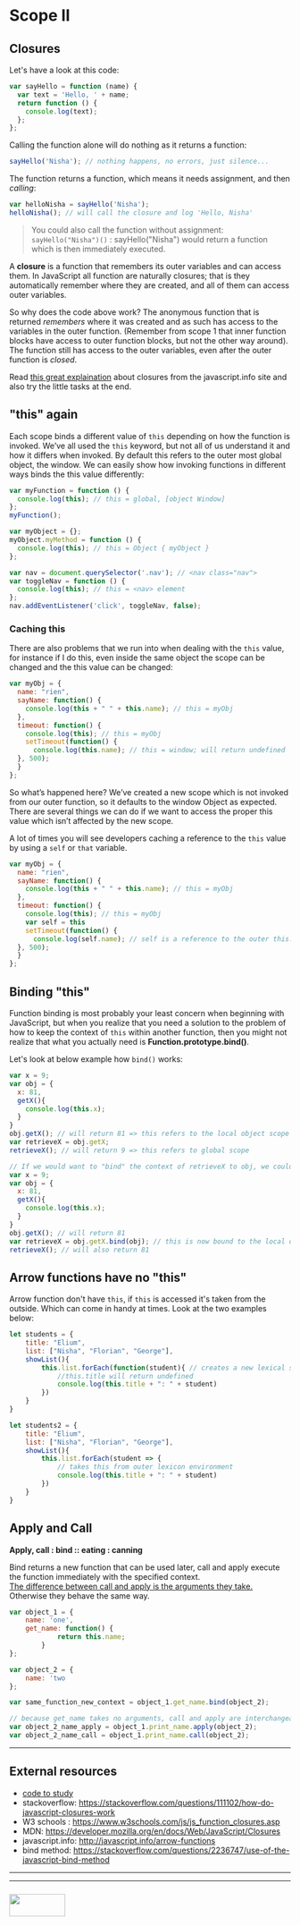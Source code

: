 Scope II
===

Closures
---

Let's have a look at this code:

```javascript
var sayHello = function (name) {
  var text = 'Hello, ' + name;
  return function () {
    console.log(text);
  };
};
```

Calling the function alone will do nothing as it returns a function:

```javascript
sayHello('Nisha'); // nothing happens, no errors, just silence...
```

The function returns a function, which means it needs assignment, and then _calling_:

```javascript
var helloNisha = sayHello('Nisha');
helloNisha(); // will call the closure and log 'Hello, Nisha'
```

> You could also call the function without assignment: `sayHello("Nisha")()` : sayHello("Nisha") would return a function which is then immediately executed.

A **closure** is a function that remembers its outer variables and can access them. In JavaScript all function are naturally closures; that is they automatically remember where they are created, and all of them can access outer variables.

So why does the code above work? The anonymous function that is returned _remembers_ where it was created and as such has access to the variables in the outer function. (Remember from scope 1 that inner function blocks have access to outer function blocks, but not the other way around). The function still has access to the outer variables, even after the outer function is _closed_.

Read [this great explaination](http://javascript.info/closure "closures") about closures from the javascript.info site and also try the little tasks at the end.

"this" again
---
Each scope binds a different value of `this` depending on how the function is invoked. We’ve all used the `this` keyword, but not all of us understand it and how it differs when invoked. By default this refers to the outer most global object, the window. We can easily show how invoking functions in different ways binds the this value differently:

```javascript
var myFunction = function () {
  console.log(this); // this = global, [object Window]
};
myFunction();

var myObject = {};
myObject.myMethod = function () {
  console.log(this); // this = Object { myObject }
};

var nav = document.querySelector('.nav'); // <nav class="nav">
var toggleNav = function () {
  console.log(this); // this = <nav> element
};
nav.addEventListener('click', toggleNav, false);
```

### Caching this
There are also problems that we run into when dealing with the `this` value, for instance if I do this, even inside the same object the scope can be changed and the this value can be changed:

```javascript
var myObj = {
  name: "rien",
  sayName: function() {
    console.log(this + " " + this.name); // this = myObj
  },
  timeout: function() {
    console.log(this); // this = myObj
    setTimeout(function() {
      console.log(this.name); // this = window; will return undefined
  }, 500);
  }
};
```
So what’s happened here? We’ve created a new scope which is not invoked from our outer function, so it defaults to the window Object as expected. There are several things we can do if we want to access the proper this value which isn’t affected by the new scope. 

A lot of times you will see developers caching a reference to the `this` value by using a `self` or `that` variable.

```javascript
var myObj = {
  name: "rien",
  sayName: function() {
    console.log(this + " " + this.name); // this = myObj
  },
  timeout: function() {
    console.log(this); // this = myObj
    var self = this
    setTimeout(function() {
      console.log(self.name); // self is a reference to the outer this.
  }, 500);
  }
};
```

Binding "this"
---
Function binding is most probably your least concern when beginning with JavaScript, but when you realize that you need a solution to the problem of how to keep the context of `this` within another function, then you might not realize that what you actually need is **Function.prototype.bind()**.

Let's look at below example how `bind()` works:

```javascript
var x = 9;
var obj = {
  x: 81,
  getX(){
    console.log(this.x);
  }
}
obj.getX(); // will return 81 => this refers to the local object scope
var retrieveX = obj.getX;
retrieveX(); // will return 9 => this refers to global scope

// If we would want to "bind" the context of retrieveX to obj, we could use bind
var x = 9;
var obj = {
  x: 81,
  getX(){
    console.log(this.x);
  }
}
obj.getX(); // will return 81
var retrieveX = obj.getX.bind(obj); // this is now bound to the local object scope
retrieveX(); // will also return 81

```

Arrow functions have no "this"
----

Arrow function don't have `this`, if `this` is accessed it's taken from the outside. Which can come in handy at times. Look at the two examples below:

```javascript
let students = {
    title: "Elium",
    list: ["Nisha", "Florian", "George"],
    showList(){
        this.list.forEach(function(student){ // creates a new lexical scope
            //this.title will return undefined
            console.log(this.title + ": " + student)
        })
    }
}

let students2 = {
    title: "Elium",
    list: ["Nisha", "Florian", "George"],
    showList(){
        this.list.forEach(student => {
            // takes this from outer lexicon environment
            console.log(this.title + ": " + student)
        })
    }
}
```

## Apply and Call

__Apply, call : bind :: eating : canning__

Bind returns a new function that can be used later, call and apply execute the function immediately with the specified context.  
[The difference between call and apply is the arguments they take.](https://hangar.runway7.net/javascript/difference-call-apply)  Otherwise they behave the same way.

``` js
var object_1 = {
    name: 'one',
    get_name: function() {
            return this.name;
        }
}; 

var object_2 = {
    name: 'two
};

var same_function_new_context = object_1.get_name.bind(object_2);

// because get_name takes no arguments, call and apply are interchangeable
var object_2_name_apply = object_1.print_name.apply(object_2);
var object_2_name_call = object_1.print_name.call(object_2);

```


___





External resources
---
+ [code to study](https://github.com/jankeLearning/content-code/tree/master/Week%2003/clousres)
+ stackoverflow: https://stackoverflow.com/questions/111102/how-do-javascript-closures-work
+ W3 schools : https://www.w3schools.com/js/js_function_closures.asp
+ MDN: https://developer.mozilla.org/en/docs/Web/JavaScript/Closures
+ javascript.info: http://javascript.info/arrow-functions
+ bind method: https://stackoverflow.com/questions/2236747/use-of-the-javascript-bind-method

___
___
### <a href="http://elewa.education/blog" target="_blank"><img src="https://user-images.githubusercontent.com/18554853/34921062-506450ae-f97d-11e7-875f-6feeb26ad72d.png" width="100" height="40"/></a>